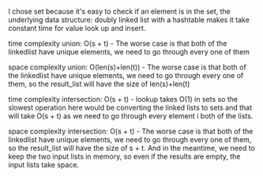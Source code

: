 
I chose set because it's easy to check if an element is in the set, the underlying data structure: 
doubly linked list with a hashtable makes it take constant time for value look up and insert. 


time complexity union: 	O(s + t)
    - The worse case is that both of the linkedlist have unique elements, we need to go through every one of them

space complexity union: O(len(s)+len(t))
    - The worse case is that both of the linkedlist have unique elements, we need to go through every one of them, so the result_list will have the size of len(s)+len(t)


time complexity intersection: O(s + t)
    - lookup takes O(1) in sets so the slowest operation here would be converting the linked lists to sets and that 
    will take O(s + t) as we need to go through every element i both of the lists.

space complexity intersection: O(s + t)
    - The worse case is that both of the linkedlist have unique elements, we need to go through every one of them, 
    so the result_list will have the size of s + t. And in the meantime, we need to keep the two input lists in memory,
    so even if the results are empty, the input lists take space. 
